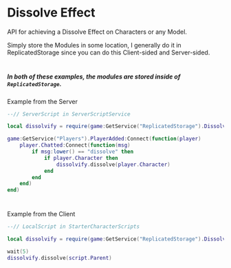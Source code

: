 # Dissolve Effect
API for achieving a Dissolve Effect on Characters or any Model.

Simply store the Modules in some location, I generally do it in ReplicatedStorage since you can do this Client-sided and Server-sided.
#

##### In both of these examples, the modules are stored inside of `ReplicatedStorage`.


Example from the Server

```lua
--// ServerScript in ServerScriptService

local dissolvify = require(game:GetService("ReplicatedStorage").Dissolvify)

game:GetService("Players").PlayerAdded:Connect(function(player)
	player.Chatted:Connect(function(msg)
		if msg:lower() == "dissolve" then
			if player.Character then
				dissolvify.dissolve(player.Character)
			end
		end
	end)
end)
```
#

Example from the Client

```lua
--// LocalScript in StarterCharacterScripts

local dissolvify = require(game:GetService("ReplicatedStorage").Dissolvify)

wait(5)
dissolvify.dissolve(script.Parent)
```
#
